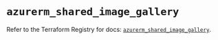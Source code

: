 # `azurerm_shared_image_gallery`

Refer to the Terraform Registry for docs: [`azurerm_shared_image_gallery`](https://registry.terraform.io/providers/hashicorp/azurerm/4.42.0/docs/resources/shared_image_gallery).
